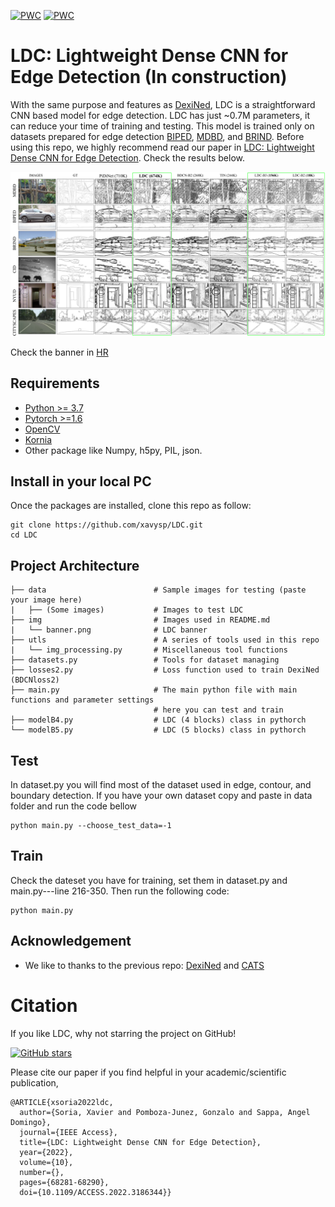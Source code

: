 [![PWC](https://img.shields.io/endpoint.svg?url=https://paperswithcode.com/badge/ldc-lightweight-dense-cnn-for-edge-detection/edge-detection-on-brind)](https://paperswithcode.com/sota/edge-detection-on-brind?p=ldc-lightweight-dense-cnn-for-edge-detection) 
[![PWC](https://img.shields.io/endpoint.svg?url=https://paperswithcode.com/badge/ldc-lightweight-dense-cnn-for-edge-detection/edge-detection-on-biped-1)](https://paperswithcode.com/sota/edge-detection-on-biped-1?p=ldc-lightweight-dense-cnn-for-edge-detection)

# LDC: Lightweight Dense CNN for Edge Detection (In construction)
With the same purpose and features as [DexiNed](https://github.com/xavysp/DexiNed), LDC is a straightforward CNN based model
for edge detection. LDC has just ~0.7M parameters, it can reduce your time of training and testing. This model is trained
only on datasets prepared for edge detection [BIPED](https://www.kaggle.com/datasets/xavysp/biped), 
[MDBD](https://paperswithcode.com/sota/edge-detection-on-mdbd), and 
[BRIND](https://github.com/MengyangPu/RINDNet). Before using this repo, we highly recommend read our paper in 
[LDC: Lightweight Dense CNN for Edge Detection](https://ieeexplore.ieee.org/document/9807316).
Check the results below.

<div style="text-align:center"><img src='imgs/banner.png' width=800>
</div>

Check the banner in [HR](https://docs.google.com/drawings/d/1xyBniUToGqtgXrrgE7qckrkARkmgHuw945NfgsGjS9s/edit?usp=sharing)

## Requirements

* [Python >= 3.7](https://www.python.org/downloads/release/python-370/g)
* [Pytorch >=1.6](https://pytorch.org/)
* [OpenCV](https://pypi.org/project/opencv-python/)
* [Kornia](https://kornia.github.io/)
* Other package like Numpy, h5py, PIL, json. 

## Install in your local PC

Once the packages are installed,  clone this repo as follow: 

    git clone https://github.com/xavysp/LDC.git
    cd LDC
## Project Architecture

```
├── data                        # Sample images for testing (paste your image here)
|   ├── (Some images)           # Images to test LDC
├── img                         # Images used in README.md
|   └── banner.png              # LDC banner
├── utls                        # A series of tools used in this repo
|   └── img_processing.py       # Miscellaneous tool functions
├── datasets.py                 # Tools for dataset managing 
├── losses2.py                  # Loss function used to train DexiNed (BDCNloss2)
├── main.py                     # The main python file with main functions and parameter settings
                                # here you can test and train
├── modelB4.py                  # LDC (4 blocks) class in pythorch
└── modelB5.py                  # LDC (5 blocks) class in pythorch
```

## Test

In dataset.py you will find most of the dataset used in edge, contour, and boundary detection.
If you have your own dataset copy and paste in data folder and run the code bellow
    
    python main.py --choose_test_data=-1

## Train

Check the dateset you have for training, set them in dataset.py and main.py---line 216-350. Then
run the following code:

    python main.py

## Acknowledgement

* We like to thanks to the previous repo: [DexiNed](https://GitHub.com/xavysp/LDC) and [CATS](https://github.com/WHUHLX/CATS)


# Citation

If you like LDC, why not starring the project on GitHub!

[![GitHub stars](https://img.shields.io/github/stars/xavysp/LDC.svg?style=social&label=Star&maxAge=3600)](https://GitHub.com/xavysp/LDC/stargazers/)

Please cite our paper if you find helpful in your academic/scientific publication,
```
@ARTICLE{xsoria2022ldc,
  author={Soria, Xavier and Pomboza-Junez, Gonzalo and Sappa, Angel Domingo},
  journal={IEEE Access}, 
  title={LDC: Lightweight Dense CNN for Edge Detection}, 
  year={2022},
  volume={10},
  number={},
  pages={68281-68290},
  doi={10.1109/ACCESS.2022.3186344}}
```
